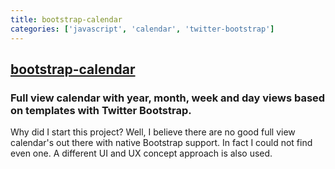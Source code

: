 ```yaml
---
title: bootstrap-calendar
categories: ['javascript', 'calendar', 'twitter-bootstrap']
---
```

## [bootstrap-calendar](https://github.com/Serhioromano/bootstrap-calendar)

### Full view calendar with year, month, week and day views based on templates with Twitter Bootstrap.


Why did I start this project? Well, I believe there are no good full view calendar's out there with native Bootstrap support. In fact I could not find even one. A different UI and UX concept approach is also used.

